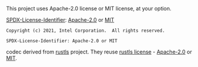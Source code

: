This project uses Apache-2.0 license or MIT license, at your option.

[SPDX-License-Identifier](https://spdx.org/licenses/): [Apache-2.0](https://spdx.org/licenses/Apache-2.0.html) or [MIT](https://spdx.org/licenses/MIT.html)

```
Copyright (c) 2021, Intel Corporation.  All rights reserved.

SPDX-License-Identifier: Apache-2.0 or MIT
```

codec derived from [rustls](https://github.com/ctz/rustls) project.
They reuse [rustls license](https://github.com/ctz/rustls/blob/main/LICENSE) - [Apache-2.0](https://spdx.org/licenses/Apache-2.0.html) or [MIT](https://spdx.org/licenses/MIT.html).
